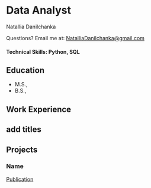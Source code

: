 # Data Analyst 

Natallia Danilchanka

Questions? Email me at:
[NatalliaDanilchanka@gmail.com](mailto:NatalliaDanilchanka@gmail.com)

#### Technical Skills: Python, SQL

## Education
- M.S.,   		
- B.S., 

## Work Experience
**add titles**
- 


## Projects
### Name
[Publication](https://www.mdpi.com/1424-8220/22/8/3048)



<!--
**NatalliaDanilchanka/NatalliaDanilchanka** is a ✨ _special_ ✨ repository because its `README.md` (this file) appears on your GitHub profile.

Here are some ideas to get you started:

- 🔭 I’m currently working on ...
- 🌱 I’m currently learning ...
- 👯 I’m looking to collaborate on ...
- 🤔 I’m looking for help with ...
- 💬 Ask me about ...
- 📫 How to reach me: ...
- 😄 Pronouns: ...
- ⚡ Fun fact: ...
-->
